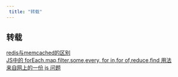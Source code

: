 ```yaml
---
 title: "转载"
---
```


## 转载

<i class="el-icon-document"></i> [redis与memcached的区别](/posts/reprinted/22758.md)    
<i class="el-icon-document"></i> [JS中的 forEach,map,filter,some,every, for in,for of,reduce,find 用法](/posts/reprinted/27879.md)    
<i class="el-icon-document"></i> [来自网上的一份 js 问题](/posts/reprinted/27918.md)    

